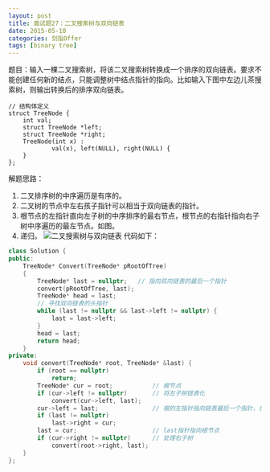 ```yaml
---
layout: post
title: 面试题27：二叉搜索树与双向链表
date: 2015-05-10
categories: 剑指Offer
tags: [binary tree]
---
```


题目：输入一棵二叉搜索树，将该二叉搜索树转换成一个排序的双向链表。要求不能创建任何新的结点，只能调整树中结点指针的指向。比如输入下图中左边儿茶搜索树，则输出转换后的排序双向链表。
<!-- more -->
```
// 结构体定义
struct TreeNode {
    int val;
    struct TreeNode *left;
    struct TreeNode *right;
    TreeNode(int x) :
            val(x), left(NULL), right(NULL) {
    }
};
```
解题思路：
1. 二叉排序树的中序遍历是有序的。
2. 二叉树的节点中左右孩子指针可以相当于双向链表的指针。
3. 根节点的左指针直向左子树的中序排序的最右节点，根节点的右指针指向右子树中序遍历的最左节点。如图。
4. 递归。
![二叉搜索树与双向链表][1]
代码如下：
```C++
class Solution {
public:
    TreeNode* Convert(TreeNode* pRootOfTree)
    {
        TreeNode* last = nullptr;   // 指向双向链表的最后一个指针
        convert(pRootOfTree, last);
        TreeNode* head = last;
        // 寻找双向链表的头指针
        while (last != nullptr && last->left != nullptr) {
            last = last->left;
        }
        head = last;
        return head;
    }
private:
    void convert(TreeNode* root, TreeNode* &last) {
        if (root == nullptr)
            return;
        TreeNode* cur = root;           // 根节点
        if (cur->left != nullptr)       // 将左子树链表化
            convert(cur->left, last);
        cur->left = last;               // 根的左指针指向链表最后一个指针，也就是说指向左子树中节点值最大的节点
        if (last != nullptr)
            last->right = cur;
        last = cur;                     // last指针指向根节点
        if (cur->right != nullptr)      // 处理右子树
            convert(root->right, last);
    }
};
```

  [1]: http://7xj0l3.com1.z0.glb.clouddn.com/20150510160443.jpg

